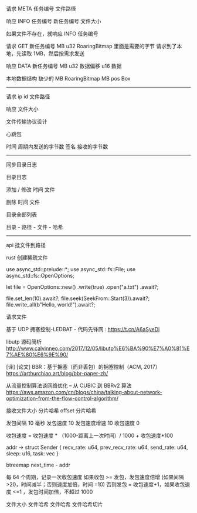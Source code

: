 请求
  META
  任务编号
    文件路径

响应
  INFO
    任务编号
    新任务编号
    文件大小

  如果文件不存在，就响应
  INFO
    任务编号

请求
  GET
  新任务编号
  MB u32 RoaringBitmap 里面是需要的字节
  请求到了本地，先读取 1MB，然后按需求发送

响应
  DATA
  新任务编号
  MB u32
  数据偏移 u16
  数据

本地数据结构
  缺少的 MB
    RoaringBitmap
  MB
    pos Box<u8>

---

请求
ip
id
文件路径

响应
文件大小

文件传输协议设计

心跳包

时间
周期内发送的字节数
签名
接收的字节数

---

同步目录日志

目录日志

添加 / 修改
  时间 文件

删除
  时间 文件

目录全部列表

目录 - 路径 - 文件 - 哈希

---

api
  挂文件到路径

rust 创建稀疏文件

use async_std::prelude::*;
use async_std::fs::File;
use async_std::fs::OpenOptions;

let file = OpenOptions::new()
    .write(true)
    .open("a.txt")
    .await?;

file.set_len(10).await?;
file.seek(SeekFrom::Start(3)).await?;
file.write_all(b"Hello, world!").await?;

请求文件

基于 UDP 拥塞控制-LEDBAT - 代码先锋网 : https://t.cn/A6aSyeDi

libutp 源码简析 http://www.calvinneo.com/2017/12/05/libutp%E6%BA%90%E7%A0%81%E7%AE%80%E6%9E%90/

[译] [论文] BBR：基于拥塞（而非丢包）的拥塞控制（ACM, 2017）
https://arthurchiao.art/blog/bbr-paper-zh/

从流量控制算法谈网络优化 – 从 CUBIC 到 BBRv2 算法
https://aws.amazon.com/cn/blogs/china/talking-about-network-optimization-from-the-flow-control-algorithm/

接收文件大小 分片哈希 offset 分片哈希

发包间隔 10 毫秒
发包速度 10
发包速度增速 10
收包速度 0

收包速度 = 收包速度 * （1000-距离上一次时间）/ 1000 + 收包速度*100

addr ->
  struct Sender {
    recv_rate: u64,
    prev_recv_rate: u64,
    send_rate: u64,
    sleep: u16,
    task: vec<reader>
  }

btreemap next_time - addr

每 64 个周期，记录一次收包速度
如果收包 >= 发包，发包速度倍增 (如果间隔 >20，时间减半；否则速度加倍，时间 =10)
否则发包 = 收包速度+1，如果收包速度 <=1 ，发包时间加倍，不超过 1000

文件大小 文件哈希
文件哈希 文件哈希切片
